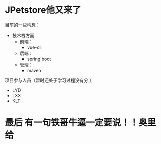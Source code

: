 # JPetstore他又来了

目前的一些构想：

* 技术栈方面
  * 前端：
    * vue-cli
  * 后端：
    * spring boot
  * 管理：
    * maven

项目参与人员（暂时还处于学习过程没有分工

* LYD
* LXX
* KLT

# **最后 有一句铁哥牛逼一定要说！！奥里给**
